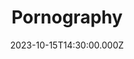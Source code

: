 ---
video:
  type: vimeo
  id: 874659640
speaker:
  permalink: bart-and-jen-wilkins
  name: Bart and Jen Wilkins
title: Pornography
image: https://i.imgur.com/WdMd57S.png
date: 2023-10-15T14:30:00.000Z
series: "hot-topics-vol-4"
---